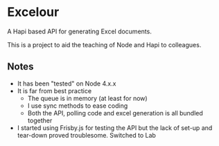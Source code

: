 # Excelour

A Hapi based API for generating Excel documents.

This is a project to aid the teaching of Node and Hapi to colleagues.

## Notes

- It has been "tested" on Node 4.x.x
- It is far from best practice
    - The queue is in memory (at least for now)
    - I use sync methods to ease coding
    - Both the API, polling code and excel generation is all bundled together
- I started using Frisby.js for testing the API but the lack of set-up and tear-down proved troublesome. Switched to Lab

